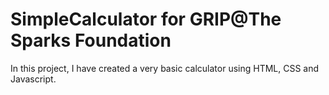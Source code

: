 # SimpleCalculator for GRIP@The Sparks Foundation

In this project, I have created a very basic calculator using HTML, CSS and Javascript.
